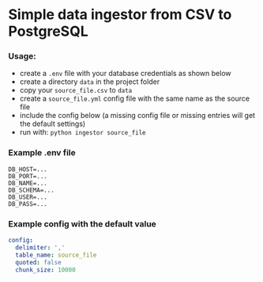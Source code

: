 # Simple data ingestor from CSV to PostgreSQL

### Usage:
- create a `.env` file with your database credentials as shown below
- create a directory `data` in the project folder
- copy your `source_file.csv` to `data`
- create a `source_file.yml` config file with the same name as the source file
- include the config below (a missing config file or missing entries will get the default settings)
- run with: `python ingestor source_file`

### Example .env file
```
DB_HOST=...
DB_PORT=...
DB_NAME=...
DB_SCHEMA=...
DB_USER=...
DB_PASS=...
```

### Example config with the default value
```yaml
config:
  delimiter: ','
  table_name: source_file
  quoted: false
  chunk_size: 10000
```